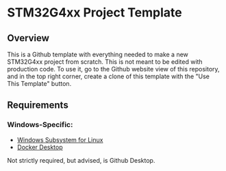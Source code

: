 # STM32G4xx Project Template

## Overview
This is a Github template with everything needed to make a new STM32G4xx project from scratch.
This is not meant to be edited with production code.
To use it, go to the Github website view of this repository, and in the top right corner, 
create a clone of this template with the "Use This Template" button.

## Requirements
### Windows-Specific:
- [Windows Subsystem for Linux](https://learn.microsoft.com/en-us/windows/wsl/install)
- [Docker Desktop](https://docs.docker.com/desktop/install/windows-install/)

Not strictly required, but advised, is Github Desktop.
